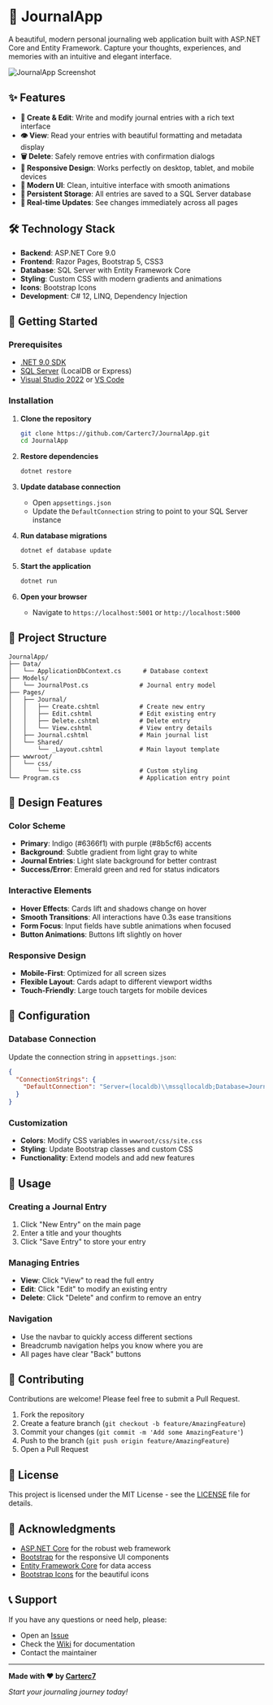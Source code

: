 # 📖 JournalApp

A beautiful, modern personal journaling web application built with ASP.NET Core and Entity Framework. Capture your thoughts, experiences, and memories with an intuitive and elegant interface.

![JournalApp Screenshot](https://via.placeholder.com/800x400/6366f1/ffffff?text=JournalApp+Preview)

## ✨ Features

- **📝 Create & Edit**: Write and modify journal entries with a rich text interface
- **👁️ View**: Read your entries with beautiful formatting and metadata display
- **🗑️ Delete**: Safely remove entries with confirmation dialogs
- **📱 Responsive Design**: Works perfectly on desktop, tablet, and mobile devices
- **🎨 Modern UI**: Clean, intuitive interface with smooth animations
- **💾 Persistent Storage**: All entries are saved to a SQL Server database
- **🔄 Real-time Updates**: See changes immediately across all pages

## 🛠️ Technology Stack

- **Backend**: ASP.NET Core 9.0
- **Frontend**: Razor Pages, Bootstrap 5, CSS3
- **Database**: SQL Server with Entity Framework Core
- **Styling**: Custom CSS with modern gradients and animations
- **Icons**: Bootstrap Icons
- **Development**: C# 12, LINQ, Dependency Injection

## 🚀 Getting Started

### Prerequisites

- [.NET 9.0 SDK](https://dotnet.microsoft.com/download/dotnet/9.0)
- [SQL Server](https://www.microsoft.com/en-us/sql-server/sql-server-downloads) (LocalDB or Express)
- [Visual Studio 2022](https://visualstudio.microsoft.com/) or [VS Code](https://code.visualstudio.com/)

### Installation

1. **Clone the repository**
   ```bash
   git clone https://github.com/Carterc7/JournalApp.git
   cd JournalApp
   ```

2. **Restore dependencies**
   ```bash
   dotnet restore
   ```

3. **Update database connection**
   - Open `appsettings.json`
   - Update the `DefaultConnection` string to point to your SQL Server instance

4. **Run database migrations**
   ```bash
   dotnet ef database update
   ```

5. **Start the application**
   ```bash
   dotnet run
   ```

6. **Open your browser**
   - Navigate to `https://localhost:5001` or `http://localhost:5000`

## 📁 Project Structure

```
JournalApp/
├── Data/
│   └── ApplicationDbContext.cs      # Database context
├── Models/
│   └── JournalPost.cs              # Journal entry model
├── Pages/
│   ├── Journal/
│   │   ├── Create.cshtml           # Create new entry
│   │   ├── Edit.cshtml             # Edit existing entry
│   │   ├── Delete.cshtml           # Delete entry
│   │   └── View.cshtml             # View entry details
│   ├── Journal.cshtml              # Main journal list
│   └── Shared/
│       └── _Layout.cshtml          # Main layout template
├── wwwroot/
│   └── css/
│       └── site.css                # Custom styling
└── Program.cs                      # Application entry point
```

## 🎨 Design Features

### Color Scheme
- **Primary**: Indigo (#6366f1) with purple (#8b5cf6) accents
- **Background**: Subtle gradient from light gray to white
- **Journal Entries**: Light slate background for better contrast
- **Success/Error**: Emerald green and red for status indicators

### Interactive Elements
- **Hover Effects**: Cards lift and shadows change on hover
- **Smooth Transitions**: All interactions have 0.3s ease transitions
- **Form Focus**: Input fields have subtle animations when focused
- **Button Animations**: Buttons lift slightly on hover

### Responsive Design
- **Mobile-First**: Optimized for all screen sizes
- **Flexible Layout**: Cards adapt to different viewport widths
- **Touch-Friendly**: Large touch targets for mobile devices

## 🔧 Configuration

### Database Connection
Update the connection string in `appsettings.json`:

```json
{
  "ConnectionStrings": {
    "DefaultConnection": "Server=(localdb)\\mssqllocaldb;Database=JournalApp;Trusted_Connection=true;MultipleActiveResultSets=true"
  }
}
```

### Customization
- **Colors**: Modify CSS variables in `wwwroot/css/site.css`
- **Styling**: Update Bootstrap classes and custom CSS
- **Functionality**: Extend models and add new features

## 📝 Usage

### Creating a Journal Entry
1. Click "New Entry" on the main page
2. Enter a title and your thoughts
3. Click "Save Entry" to store your entry

### Managing Entries
- **View**: Click "View" to read the full entry
- **Edit**: Click "Edit" to modify an existing entry
- **Delete**: Click "Delete" and confirm to remove an entry

### Navigation
- Use the navbar to quickly access different sections
- Breadcrumb navigation helps you know where you are
- All pages have clear "Back" buttons

## 🤝 Contributing

Contributions are welcome! Please feel free to submit a Pull Request.

1. Fork the repository
2. Create a feature branch (`git checkout -b feature/AmazingFeature`)
3. Commit your changes (`git commit -m 'Add some AmazingFeature'`)
4. Push to the branch (`git push origin feature/AmazingFeature`)
5. Open a Pull Request

## 📄 License

This project is licensed under the MIT License - see the [LICENSE](LICENSE) file for details.

## 🙏 Acknowledgments

- [ASP.NET Core](https://dotnet.microsoft.com/apps/aspnet) for the robust web framework
- [Bootstrap](https://getbootstrap.com/) for the responsive UI components
- [Entity Framework Core](https://docs.microsoft.com/en-us/ef/core/) for data access
- [Bootstrap Icons](https://icons.getbootstrap.com/) for the beautiful icons

## 📞 Support

If you have any questions or need help, please:
- Open an [Issue](https://github.com/Carterc7/JournalApp/issues)
- Check the [Wiki](https://github.com/Carterc7/JournalApp/wiki) for documentation
- Contact the maintainer

---

**Made with ❤️ by [Carterc7](https://github.com/Carterc7)**

*Start your journaling journey today!* 